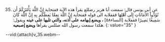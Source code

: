 35. عن أبى يونس قال: سمعت أبا هرير رضللع يقرأ هذه الآية قفتحاية إِنَّ اللَّهَ يَأْمُرُكُمْ أَن تُؤَدُّواْ الأَمَانَاتِ إِلَى أَهْلِهَا ققفلاية الى قوله قفتحاية إِنَّ اللَّهَ نِعِمَّا يَعِظُكُم بِهِ إِنَّ اللَّهَ كَانَ سَمِيعًا بَصِيرًا  ققفلاية [النساء٥۸] **، ويضع إبهامه على أذنه، والتي تليها على عينه** ويقول: هكذا سمعت رسول الله صللس يقرأها **ويضع إصبعيه**.
{: value="35" }

--vid:{attach}v_35.webm--

